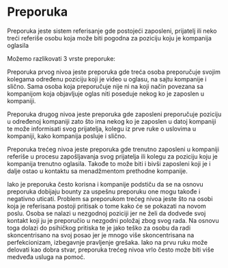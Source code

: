 # Preporuka

Preporuka jeste sistem referisanje gde postojeći zaposleni, prijatelj ili neko treći referiše osobu koja može biti pogodna za poziciju koju je kompanija oglasila

Možemo razlikovati 3 vrste preporuke:

Preporuka prvog nivoa jeste preporuka gde treća osoba preporučuje svojim kolegama određenu poziciju koji je video u oglasu, na sajtu kompanije i slično. Sama osoba koja preporučuje nije ni na koji način povezana sa kompanijom koja objavljuje oglas niti poseduje nekog ko je zaposlen u kompaniji. 

Preporuka drugog nivoa jeste preporuka gde zaposleni preporučuje poziciju u određenoj kompaniji zato što ima nekog ko je zaposlen u datoj kompaniji te može informisati svog prijatelja, kolegu iz prve ruke o uslovima u kompaniji, kako kompanija posluje i slično.

Preporuka trećeg nivoa jeste preporuka gde trenutno zaposleni u kompaniji referiše u procesu zapošljavanja svog prijatelja ili kolegu za poziciju koju je kompanija trenutno oglasila. Takođe to može biti i bivši zaposleni koji je i dalje ostao u kontaktu sa menadžmentom prethodne kompanije.

Iako je preporuka često korisna i kompanije podstiču da se na osnovu preporuka dobijaju bounty za uspešnu preporuku one mogu takođe i negativno uticati. Problem sa preporukom trećeg nivoa jeste što na osobi koja je referisana postoji pritisak o tome kako će se pokazati na novom poslu. Osoba se nalazi u nezgodnoj poziciji jer ne želi da dodvede svoj kontakt koji ju je preporučio  u nezgodni položaj zbog svog rada. Na osnovu toga dolazi do psihičkog pritiska te je jako teško za osobu da radi skoncentrisano na svoj posao jer je mnogo više skoncentrisana na perfekcionizam, izbegavnje pravljenje grešaka. Iako na prvu ruku može delovati kao dobra stvar, preporuka trećeg nivoa vrlo često može biti više medveđa usluga na pomoć.

